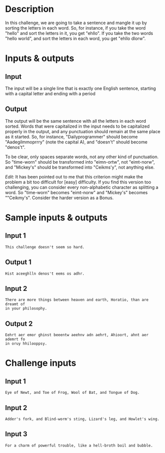 # Description

In this challenge, we are going to take a sentence and mangle it up by
sorting the letters in each word. So, for instance, if you take the word
"hello" and sort the letters in it, you get "ehllo". If you take the two
words "hello world", and sort the letters in each word, you get "ehllo
dlorw".

# Inputs & outputs

## Input

The input will be a single line that is exactly one English sentence,
starting with a capital letter and ending with a period

## Output

The output will be the same sentence with all the letters in each word
sorted. Words that were capitalized in the input needs to be capitalized
properly in the output, and any punctuation should remain at the same place
as it started. So, for instance, "Dailyprogrammer" should become
"Aadegilmmoprrry" (note the capital A), and "doesn't" should become
"denos't".

To be clear, only spaces separate words, not any other kind of punctuation.
So "time-worn" should be transformed into "eimn-ortw", not "eimt-norw", and
"Mickey's" should be transformed into "Ceikms'y", not anything else.

*Edit:* It has been pointed out to me that this criterion might make the
problem a bit too difficult for [easy] difficulty. If you find this version
too challenging, you can consider every non-alphabetic character as
splitting a word. So "time-worn" becomes "eimt-norw" and "Mickey's" becomes
""Ceikmy's". Consider the harder version as a Bonus.

# Sample inputs & outputs

## Input 1

    This challenge doesn't seem so hard.

## Output 1

    Hist aceeghlln denos't eems os adhr.

## Input 2

    There are more things between heaven and earth, Horatio, than are dreamt of
    in your philosophy. 

## Output 2

    Eehrt aer emor ghinst beeentw aeehnv adn aehrt, Ahioort, ahnt aer ademrt fo
    in oruy hhilooppsy.

# Challenge inputs

## Input 1

    Eye of Newt, and Toe of Frog, Wool of Bat, and Tongue of Dog.

## Input 2

    Adder's fork, and Blind-worm's sting, Lizard's leg, and Howlet's wing. 

## Input 3

    For a charm of powerful trouble, like a hell-broth boil and bubble.

